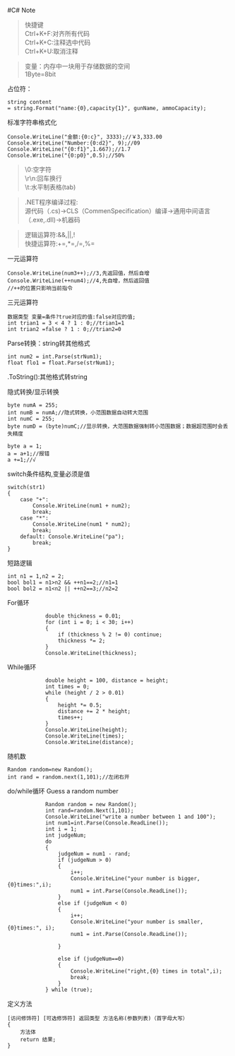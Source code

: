 #C# Note
> 快捷键       
Ctrl+K+F:对齐所有代码   
Ctrl+K+C:注释选中代码   
Ctrl+K+U:取消注释

>变量：内存中一块用于存储数据的空间   
1Byte=8bit  

占位符：   
 ````
string content  
= string.Format("name:{0},capacity{1}", gunName, ammoCapacity);  
````

标准字符串格式化   
````
Console.WriteLine("金额:{0:c}", 3333);//￥3,333.00 
Console.WriteLine("Number:{0:d2}", 9);//09  
Console.WriteLine("{0:f1}",1.667);//1.7     
Console.WriteLine("{0:p0}",0.5);//50%
````
>\0:空字符  
\r\n:回车换行   
\t:水平制表格(tab)

> .NET程序编译过程:   
>源代码（.cs)→CLS（CommenSpecification）编译→通用中间语言（.exe,.dll)→机器码

>逻辑运算符:&&,||,!  
>快捷运算符:+=,*=,/=,%=

一元运算符
````
Console.WriteLine(num3++);//3,先返回值，然后自增
Console.WriteLine(++num4);//4,先自增，然后返回值
//++的位置只影响当前指令
````
三元运算符
````
数据类型 变量=条件?true对应的值:false对应的值;
int trian1 = 3 < 4 ? 1 : 0;//trian1=1
int trian2 =false ? 1 : 0;//trian2=0
````

Parse转换：string转其他格式
````
int num2 = int.Parse(strNum1);
float flo1 = float.Parse(strNum1);
````
.ToString():其他格式转string 
   
隐式转换/显示转换
````
byte numA = 255;
int numB = numA;//隐式转换，小范围数据自动转大范围
int numC = 255;
byte numD = (byte)numC;//显示转换，大范围数据强制转小范围数据；数据超范围时会丢失精度

byte a = 1;
a = a+1;//报错
a +=1;//√
````

switch条件结构,变量必须是值
```
switch(str1)
{
    case "+":
        Console.WriteLine(num1 + num2);
        break;
    case "*":
        Console.WriteLine(num1 * num2);
        break;
    default: Console.WriteLine("pa");
        break;
}
```

短路逻辑
````
int n1 = 1,n2 = 2;
bool bol1 = n1>n2 && ++n1==2;//n1=1
bool bol2 = n1<n2 || ++n2==3;//n2=2

````

For循环
````
            double thickness = 0.01;
            for (int i = 0; i < 30; i++)
            {
                if (thickness % 2 != 0) continue;
                thickness *= 2;
            }
            Console.WriteLine(thickness);

````

While循环
````
            double height = 100, distance = height;
            int times = 0;
            while (height / 2 > 0.01)
            {
                height *= 0.5;
                distance += 2 * height;
                times++;
            }
            Console.WriteLine(height);
            Console.WriteLine(times);
            Console.WriteLine(distance);
````

随机数
````
Random random=new Random();
int rand = random.next(1,101);//左闭右开
````

do/while循环 Guess a random number
````
            Random random = new Random();
            int rand=random.Next(1,101);
            Console.WriteLine("write a number between 1 and 100");
            int num1=int.Parse(Console.ReadLine());
            int i = 1;
            int judgeNum;
            do
            {
                judgeNum = num1 - rand;
                if (judgeNum > 0)
                {
                    i++;
                    Console.WriteLine("your number is bigger,{0}times:",i);
                    num1 = int.Parse(Console.ReadLine());
                }
                else if (judgeNum < 0)
                {
                    i++;
                    Console.WriteLine("your number is smaller,{0}times:", i);
                    num1 = int.Parse(Console.ReadLine());

                }

                else if (judgeNum==0)
                {
                    Console.WriteLine("right,{0} times in total",i);
                    break;
                }
            } while (true);

````

定义方法  
````  
[访问修饰符] [可选修饰符] 返回类型 方法名称(参数列表)（首字母大写）
{
    方法体
    return 结果;
}
````